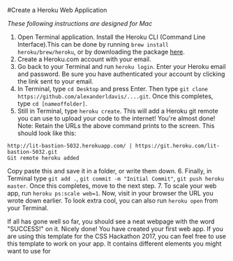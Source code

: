 #Create a Heroku Web Application

*These following instructions are designed for Mac*

1. Open Terminal application. Install the Heroku CLI (Command Line Interface).This can be done by running `brew install heroku/brew/heroku`, or by downloading the package [here](https://cli-assets.heroku.com/heroku-cli/channels/stable/heroku-cli.pkg).
2. Create a Heroku.com account with your email.
3. Go back to your Terminal and run `heroku login`. Enter your Heroku email and password. Be sure you have authenticated your account by clicking the link sent to your email.
4. In Terminal, type `cd Desktop` and press Enter. Then type `git clone https://github.com/alexanderldavis/....git`. Once this completes, type `cd [nameoffolder]`.
5. Still in Terminal, type `heroku create`. This will add a Heroku git remote you can use to upload your code to the internet! You're almost done!
Note:
Retain the URLs the above command prints to the screen. This should look like this:
```
http://lit-bastion-5032.herokuapp.com/ | https://git.heroku.com/lit-bastion-5032.git
Git remote heroku added
```
Copy paste this and save it in a folder, or write them down.
6. Finally, in Terminal type `git add .`, `git commit -m "Initial Commit"`, `git push heroku master`. Once this completes, move to the next step.
7. To scale your web app, run `heroku ps:scale web=1`. Now, visit in your browser the URL you wrote down earlier. To look extra cool, you can also run `heroku open` from your Terminal.

If all has gone well so far, you should see a neat webpage with the word "SUCCESS!" on it.
Nicely done! You have created your first web app. If you are using this template for the CSS Hackathon 2017, you can feel free to use this template to work on your app. It contains different elements you might want to use for
